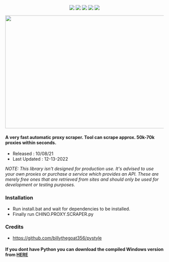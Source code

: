 <p align="center">
<a href="https://github.com/chainski/CHINO-PROXY-SCRAPER"><img src="https://img.shields.io/badge/OPEN--SOURCE-YES-green"></a>
<a href="https://github.com/chainski/CHINO-PROXY-SCRAPER"><img src="https://img.shields.io/badge/PYTHON-3.10-green"></a>
<a href="https://github.com/chainski/CHINO-PROXY-SCRAPER"><img src="https://img.shields.io/badge/license-GPL--3.0-orange"></a> 
<a href="https://github.com/chainski/CHINO-PROXY-SCRAPER/releases"><img src="https://img.shields.io/github/v/release/chainski/CHINO-PROXY-SCRAPER?style=flat"></a> 
<a href="https://github.com/chainski/CHINO-PROXY-SCRAPER"><img src="https://hits.sh/github.com/Chainski/CHINO-PROXY-SCRAPER.svg?label=views&color=007ec6&labelColor=9f9f9f"></a> 
</p>

<p align="center"> 
<img src="https://github.com/Chainski/CHINO-PROXY-SCRAPER/assets/96607632/535f24f1-e071-4d5f-9583-9fcb37f0724e", width="900", height="360">
</p>

#### A very fast automatic proxy scraper. Tool can scrape approx. 50k-70k proxies within seconds.

- Released : 10/08/21
- Last Updated : 12-13-2022

*NOTE: This library isn't designed for production use. It's advised to use your own proxies or purchase a service which provides an API. These are merely free ones that are retrieved from sites and should only be used for development or testing purposes.*

### Installation
- Run install.bat and wait for dependencies to be installed.
- Finally run CHINO.PROXY.SCRAPER.py

### Credits
- https://github.com/billythegoat356/pystyle

#### If you dont have Python you can download the compiled Windows version from [HERE](https://github.com/chainski/CHINO-PROXY-SCRAPER/releases)
